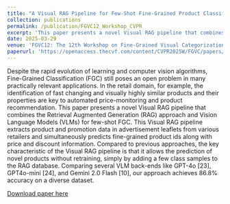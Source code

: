 ```yaml
---
title: "A Visual RAG Pipeline for Few-Shot Fine-Grained Product Classification"
collection: publications
permalink: /publication/FGVC12_Workshop_CVPR
excerpt: 'This paper presents a novel Visual RAG pipeline that combines the Retrieval Augmented Generation (RAG) approach and Vision Language Models (VLMs) for few-shot Fine-Grained Classification (FGC). This Visual RAG pipeline extracts product and promotion data in advertisement leaflets from various retailers and simultaneously predicts fine-grained product ids along with price and discount information. Compared to previous approaches, the key characteristic of the Visual RAG pipeline is that it allows the prediction of novel products without retraining, simply by adding a few class samples to the RAG database.'
date: 2025-03-29
venue: 'FGVC12: The 12th Workshop on Fine-Grained Visual Categorization, CVPR 2025, Nashville'
paperurl: 'https://openaccess.thecvf.com/content/CVPR2025W/FGVC/papers/Lamm_A_Visual_RAG_Pipeline_for_Few-Shot_Fine-Grained_Product_Classification_CVPRW_2025_paper.pdf'
---
```

Despite the rapid evolution of learning and computer vision algorithms, Fine-Grained Classification (FGC) still poses an open problem in many practically relevant applications. In the retail domain, for example, the identification of fast changing and visually highly similar products and their properties are key to automated price-monitoring and product recommendation.
This paper presents a novel Visual RAG pipeline that combines the Retrieval Augmented Generation (RAG) approach and Vision Language Models (VLMs) for few-shot FGC. This Visual RAG pipeline extracts product and promotion data in advertisement leaflets from various retailers and simultaneously predicts fine-grained product ids along with price and discount information. Compared to previous approaches, the key characteristic of the Visual RAG pipeline is that it allows the prediction of novel products without retraining, simply by adding a few class samples to the RAG database.
Comparing several VLM back-ends like GPT-4o [23], GPT4o-mini [24], and Gemini 2.0 Flash [10], our approach
achieves 86.8% accuracy on a diverse dataset.

[Download paper here](https://openaccess.thecvf.com/content/CVPR2025W/FGVC/papers/Lamm_A_Visual_RAG_Pipeline_for_Few-Shot_Fine-Grained_Product_Classification_CVPRW_2025_paper.pdf)